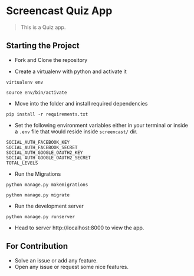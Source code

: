 # Screencast Quiz App

> This is a Quiz app.

##  Starting the Project 

* Fork and Clone the repository


* Create a virtualenv with python and activate it
```
virtualenv env

source env/bin/activate
```

* Move into the folder and install required dependencies
```
pip install -r requirements.txt
```

* Set the following environment variables either in your terminal
  or inside a `.env` file that would reside inside `screencast/` dir.
```
SOCIAL_AUTH_FACEBOOK_KEY
SOCIAL_AUTH_FACEBOOK_SECRET
SOCIAL_AUTH_GOOGLE_OAUTH2_KEY
SOCIAL_AUTH_GOOGLE_OAUTH2_SECRET
TOTAL_LEVELS
```

* Run the Migrations
```
python manage.py makemigrations

python manage.py migrate

``` 
* Run the development server 
```
python manage.py runserver

```
* Head to server http://localhost:8000 to view the app.

## For Contribution

* Solve an issue or add any feature.
* Open any issue or request some nice features.

